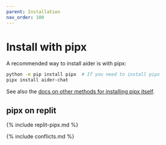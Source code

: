 ```yaml
---
parent: Installation
nav_order: 100
---
```


# Install with pipx

A recommended way to install aider is with pipx:

```bash
python -m pip install pipx  # If you need to install pipx
pipx install aider-chat
```

See also the 
[docs on other methods for installing pipx itself](https://pipx.pypa.io/stable/installation/).


## pipx on replit

{% include replit-pipx.md %}


{% include conflicts.md %}
